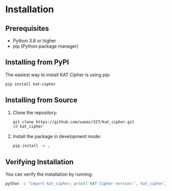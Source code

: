 # Installation

## Prerequisites

- Python 3.8 or higher
- pip (Python package manager)

## Installing from PyPI

The easiest way to install KAT Cipher is using pip:

```bash
pip install kat-cipher
```

## Installing from Source

1. Clone the repository:
   ```bash
   git clone https://github.com/uumair327/kat_cipher.git
   cd kat_cipher
   ```

2. Install the package in development mode:
   ```bash
   pip install -e .
   ```

## Verifying Installation

You can verify the installation by running:

```bash
python -c "import kat_cipher; print('KAT Cipher version:', kat_cipher.__version__)"
```
